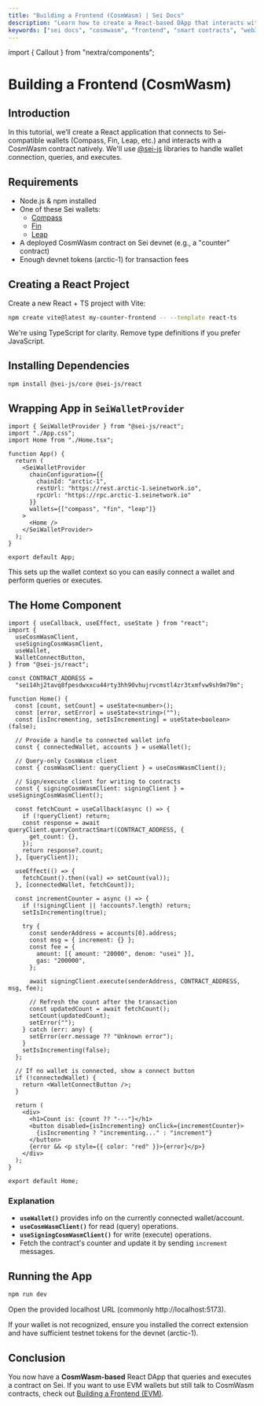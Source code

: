 ```yaml
---
title: "Building a Frontend (CosmWasm) | Sei Docs"
description: "Learn how to create a React-based DApp that interacts with CosmWasm contracts on Sei using @sei-js libraries."
keywords: ["sei docs", "cosmwasm", "frontend", "smart contracts", "web3 docs"]
---
```


import { Callout } from "nextra/components";

# Building a Frontend (CosmWasm)

## Introduction

In this tutorial, we’ll create a React application that connects to Sei-compatible wallets (Compass, Fin, Leap, etc.) and interacts with a CosmWasm contract natively. We'll use [@sei-js](https://github.com/sei-protocol/sei-js) libraries to handle wallet connection, queries, and executes.

## Requirements

- Node.js & npm installed
- One of these Sei wallets:
  - [Compass](https://compasswallet.io/)
  - [Fin](https://finwallet.com/)
  - [Leap](https://www.leapwallet.io/)
- A deployed CosmWasm contract on Sei devnet (e.g., a "counter" contract)
- Enough devnet tokens (arctic-1) for transaction fees

## Creating a React Project

Create a new React + TS project with Vite:

```bash
npm create vite@latest my-counter-frontend -- --template react-ts
```

<Callout type="info">
We're using TypeScript for clarity. Remove type definitions if you prefer JavaScript.
</Callout>

## Installing Dependencies

```bash
npm install @sei-js/core @sei-js/react
```

## Wrapping App in `SeiWalletProvider`

```tsx
import { SeiWalletProvider } from "@sei-js/react";
import "./App.css";
import Home from "./Home.tsx";

function App() {
  return (
    <SeiWalletProvider
      chainConfiguration={{
        chainId: "arctic-1",
        restUrl: "https://rest.arctic-1.seinetwork.io",
        rpcUrl: "https://rpc.arctic-1.seinetwork.io"
      }}
      wallets={["compass", "fin", "leap"]}
    >
      <Home />
    </SeiWalletProvider>
  );
}

export default App;
```

This sets up the wallet context so you can easily connect a wallet and perform queries or executes.

## The Home Component

```tsx
import { useCallback, useEffect, useState } from "react";
import {
  useCosmWasmClient,
  useSigningCosmWasmClient,
  useWallet,
  WalletConnectButton,
} from "@sei-js/react";

const CONTRACT_ADDRESS =
  "sei14hj2tavq8fpesdwxxcu44rty3hh90vhujrvcmstl4zr3txmfvw9sh9m79m";

function Home() {
  const [count, setCount] = useState<number>();
  const [error, setError] = useState<string>("");
  const [isIncrementing, setIsIncrementing] = useState<boolean>(false);

  // Provide a handle to connected wallet info
  const { connectedWallet, accounts } = useWallet();

  // Query-only CosmWasm client
  const { cosmWasmClient: queryClient } = useCosmWasmClient();

  // Sign/execute client for writing to contracts
  const { signingCosmWasmClient: signingClient } = useSigningCosmWasmClient();

  const fetchCount = useCallback(async () => {
    if (!queryClient) return;
    const response = await queryClient.queryContractSmart(CONTRACT_ADDRESS, {
      get_count: {},
    });
    return response?.count;
  }, [queryClient]);

  useEffect(() => {
    fetchCount().then((val) => setCount(val));
  }, [connectedWallet, fetchCount]);

  const incrementCounter = async () => {
    if (!signingClient || !accounts?.length) return;
    setIsIncrementing(true);

    try {
      const senderAddress = accounts[0].address;
      const msg = { increment: {} };
      const fee = {
        amount: [{ amount: "20000", denom: "usei" }],
        gas: "200000",
      };

      await signingClient.execute(senderAddress, CONTRACT_ADDRESS, msg, fee);

      // Refresh the count after the transaction
      const updatedCount = await fetchCount();
      setCount(updatedCount);
      setError("");
    } catch (err: any) {
      setError(err.message ?? "Unknown error");
    }
    setIsIncrementing(false);
  };

  // If no wallet is connected, show a connect button
  if (!connectedWallet) {
    return <WalletConnectButton />;
  }

  return (
    <div>
      <h1>Count is: {count ?? "---"}</h1>
      <button disabled={isIncrementing} onClick={incrementCounter}>
        {isIncrementing ? "incrementing..." : "increment"}
      </button>
      {error && <p style={{ color: "red" }}>{error}</p>}
    </div>
  );
}

export default Home;
```

### Explanation

- **`useWallet()`** provides info on the currently connected wallet/account.
- **`useCosmWasmClient()`** for read (query) operations.
- **`useSigningCosmWasmClient()`** for write (execute) operations.
- Fetch the contract's counter and update it by sending `increment` messages.

## Running the App

```bash
npm run dev
```

Open the provided localhost URL (commonly http://localhost:5173).

<Callout type="info">
If your wallet is not recognized, ensure you installed the correct extension and have
sufficient testnet tokens for the devnet (arctic-1).
</Callout>

## Conclusion

You now have a **CosmWasm-based** React DApp that queries and executes a contract on Sei. If you want to use EVM wallets but still talk to CosmWasm contracts, check out [Building a Frontend (EVM)](./building-a-frontend-evm.md). 
